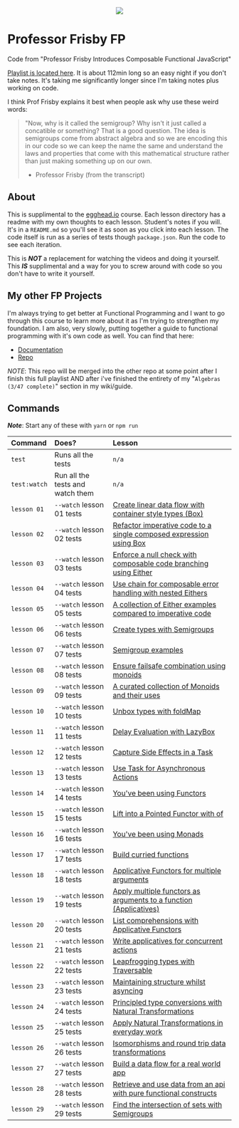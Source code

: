 <!--
  - https://github.com/avanslaars/learning-adts
  - https://github.com/phenax/enum-fp
  - https://github.com/pelotom/unionize
  - https://github.com/z-pattern-matching/z
  - 
  - 
-->
<p align="center">
  <img src="https://raw.githubusercontent.com/mrpotatoes/professor-frisby-fp/master/misc/fp-professor-frisby.jpg" />
</p>

# Professor Frisby FP
Code from "Professor Frisby Introduces Composable Functional JavaScript"

[Playlist is located here](https://egghead.io/courses/professor-frisby-introduces-composable-functional-javascript). It is about 112min long so an easy night if you don't take notes. It's taking me significantly longer since I'm taking notes plus working on code.

I think Prof Frisby explains it best when people ask why use these weird words:

> "Now, why is it called the semigroup? Why isn't it just called a concatible or something?
> That is a good question. The idea is semigroups come from abstract algebra and so we are encoding this in our code so we can keep the name the same and understand the laws and properties that come with this mathematical structure rather than just making something up on our own.
> - Professor Frisby (from the transcript)

## About
This is supplimental to the [egghead.io](https://egghead.io/) course. Each lesson directory has a readme with my own thoughts to each lesson. Student's notes if you will. It's in a `README.md` so you'll see it as soon as you click into each lesson. The code itself is run as a series of tests though `package.json`. Run the code to see each iteration.

This is **_NOT_** a replacement for watching the videos and doing it yourself. This **_IS_** supplimental and a way for you to screw around with code so you don't have to write it yourself.

## My other FP Projects
I'm always trying to get better at Functional Programming and I want to go through this course to learn more about it as I'm trying to strengthen my foundation. I am also, very slowly, putting together a guide to functional programming with it's own code as well. You can find that here: 

* [Documentation](https://mrpotatoes.github.io/functional-programming-in-js-reference)
* [Repo](https://github.com/mrpotatoes/functional-programming-in-js-reference)

_*NOTE*_: This repo will be merged into the other repo at some point after I finish this full playlist AND after i've finished the entirety of my "`Algebras (3/47 complete)`" section in my wiki/guide.

## Commands
**_Note_**: Start any of these with `yarn` or `npm run`

| Command | Does? | Lesson | 
|:------|:------------|:---|
| `test` | Runs all the tests | `n/a` |
| `test:watch` | Run all the tests and watch them | `n/a` |
| `lesson 01` | `--watch` lesson 01 tests | [Create linear data flow with container style types (Box)](https://github.com/mrpotatoes/professor-frisby-fp/tree/master/lessons/lesson01) | 
| `lesson 02` | `--watch` lesson 02 tests | [Refactor imperative code to a single composed expression using Box](https://github.com/mrpotatoes/professor-frisby-fp/tree/master/lessons/lesson02) |
| `lesson 03` | `--watch` lesson 03 tests | [Enforce a null check with composable code branching using Either](https://github.com/mrpotatoes/professor-frisby-fp/tree/master/lessons/lesson03) |
| `lesson 04` | `--watch` lesson 04 tests | [Use chain for composable error handling with nested Eithers](https://github.com/mrpotatoes/professor-frisby-fp/tree/master/lessons/lesson04) |
| `lesson 05` | `--watch` lesson 05 tests | [A collection of Either examples compared to imperative code](https://github.com/mrpotatoes/professor-frisby-fp/tree/master/lessons/lesson05) |
| `lesson 06` | `--watch` lesson 06 tests | [Create types with Semigroups](https://github.com/mrpotatoes/professor-frisby-fp/tree/master/lessons/lesson06) |
| `lesson 07` | `--watch` lesson 07 tests | [Semigroup examples](https://github.com/mrpotatoes/professor-frisby-fp/tree/master/lessons/lesson07) |
| `lesson 08` | `--watch` lesson 08 tests | [Ensure failsafe combination using monoids](https://github.com/mrpotatoes/professor-frisby-fp/tree/master/lessons/lesson08) |
| `lesson 09` | `--watch` lesson 09 tests | [A curated collection of Monoids and their uses](https://github.com/mrpotatoes/professor-frisby-fp/tree/master/lessons/lesson09) | 
| `lesson 10` | `--watch` lesson 10 tests | [Unbox types with foldMap](https://github.com/mrpotatoes/professor-frisby-fp/tree/master/lessons/lesson10) | 
| `lesson 11` | `--watch` lesson 11 tests | [Delay Evaluation with LazyBox](https://github.com/mrpotatoes/professor-frisby-fp/tree/master/lessons/lesson11) | 
| `lesson 12` | `--watch` lesson 12 tests | [Capture Side Effects in a Task](https://github.com/mrpotatoes/professor-frisby-fp/tree/master/lessons/lesson12) | 
| `lesson 13` | `--watch` lesson 13 tests | [Use Task for Asynchronous Actions](https://github.com/mrpotatoes/professor-frisby-fp/tree/master/lessons/lesson13) | 
| `lesson 14` | `--watch` lesson 14 tests | [You've been using Functors](https://github.com/mrpotatoes/professor-frisby-fp/tree/master/lessons/lesson14) | 
| `lesson 15` | `--watch` lesson 15 tests | [Lift into a Pointed Functor with of](https://github.com/mrpotatoes/professor-frisby-fp/tree/master/lessons/lesson15) | 
| `lesson 16` | `--watch` lesson 16 tests | [You've been using Monads](https://github.com/mrpotatoes/professor-frisby-fp/tree/master/lessons/lesson16) | 
| `lesson 17` | `--watch` lesson 17 tests | [Build curried functions](https://github.com/mrpotatoes/professor-frisby-fp/tree/master/lessons/lesson17) | 
| `lesson 18` | `--watch` lesson 18 tests | [Applicative Functors for multiple arguments](https://github.com/mrpotatoes/professor-frisby-fp/tree/master/lessons/lesson18) | 
| `lesson 19` | `--watch` lesson 19 tests | [Apply multiple functors as arguments to a function (Applicatives)](https://github.com/mrpotatoes/professor-frisby-fp/tree/master/lessons/lesson19) | 
| `lesson 20` | `--watch` lesson 20 tests | [List comprehensions with Applicative Functors](https://github.com/mrpotatoes/professor-frisby-fp/tree/master/lessons/lesson20) | 
| `lesson 21` | `--watch` lesson 21 tests | [Write applicatives for concurrent actions](https://github.com/mrpotatoes/professor-frisby-fp/tree/master/lessons/lesson21) | 
| `lesson 22` | `--watch` lesson 22 tests | [Leapfrogging types with Traversable](https://github.com/mrpotatoes/professor-frisby-fp/tree/master/lessons/lesson22) | 
| `lesson 23` | `--watch` lesson 23 tests | [Maintaining structure whilst asyncing](https://github.com/mrpotatoes/professor-frisby-fp/tree/master/lessons/lesson23) | 
| `lesson 24` | `--watch` lesson 24 tests | [Principled type conversions with Natural Transformations](https://github.com/mrpotatoes/professor-frisby-fp/tree/master/lessons/lesson24) | 
| `lesson 25` | `--watch` lesson 25 tests | [Apply Natural Transformations in everyday work](https://github.com/mrpotatoes/professor-frisby-fp/tree/master/lessons/lesson25) | 
| `lesson 26` | `--watch` lesson 26 tests | [Isomorphisms and round trip data transformations](https://github.com/mrpotatoes/professor-frisby-fp/tree/master/lessons/lesson26) | 
| `lesson 27` | `--watch` lesson 27 tests | [Build a data flow for a real world app](https://github.com/mrpotatoes/professor-frisby-fp/tree/master/lessons/lesson27) | 
| `lesson 28` | `--watch` lesson 28 tests | [Retrieve and use data from an api with pure functional constructs](https://github.com/mrpotatoes/professor-frisby-fp/tree/master/lessons/lesson28) | 
| `lesson 29` | `--watch` lesson 29 tests | [Find the intersection of sets with Semigroups](https://github.com/mrpotatoes/professor-frisby-fp/tree/master/lessons/lesson29) | 

